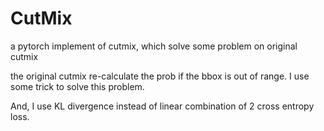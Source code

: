 # CutMix
a pytorch implement of cutmix, which solve some problem on original cutmix



the original cutmix re-calculate the prob if the bbox is out of range. I use some trick to solve this problem.


And, I use KL divergence instead of linear combination of 2 cross entropy loss.

